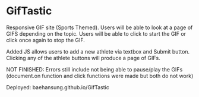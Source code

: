 # GifTastic
Responsive GIF site (Sports Themed).
Users will be able to look at a page of GIFS depending on the topic. 
Users will be able to click to start the GIF or click once again to stop the GIF.


Added JS allows users to add a new athlete via textbox and Submit button. Clicking any of the athlete buttons will produce a page of GIFs.

NOT FINISHED: Errors still include not being able to pause/play the GIFs (document.on function and click functions were made but both do not work)



Deployed: baehansung.github.io/GifTastic
